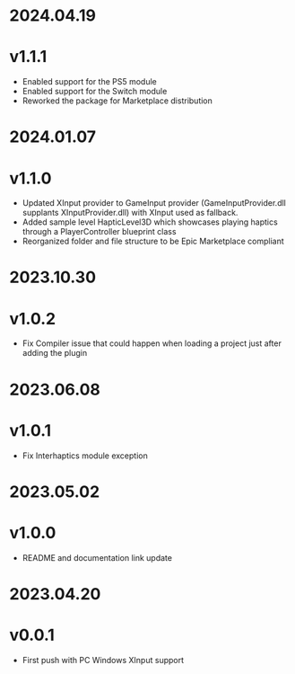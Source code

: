 # 2024.04.19
# v1.1.1

+ Enabled support for the PS5 module
+ Enabled support for the Switch module
+ Reworked the package for Marketplace distribution

# 2024.01.07
# v1.1.0

+ Updated XInput provider to GameInput provider (GameInputProvider.dll supplants XInputProvider.dll) with XInput used as fallback. 
+ Added sample level HapticLevel3D which showcases playing haptics through a PlayerController blueprint class
+ Reorganized folder and file structure to be Epic Marketplace compliant

# 2023.10.30
# v1.0.2

+ Fix Compiler issue that could happen when loading a project just after adding the plugin

# 2023.06.08
# v1.0.1

+ Fix Interhaptics module exception

# 2023.05.02
# v1.0.0

+ README and documentation link update

# 2023.04.20
# v0.0.1

+ First push with PC Windows XInput support